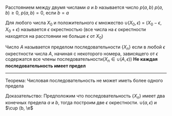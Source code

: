 Расстоянием между двумя числами $a$ и $b$ называется число $p(a, b)$ $p(a,b)\ge0$, $p(a,b)=0$, если $b=a$

Для любого числа $X_0$ и положительного $\epsilon$ множество $\cup (X_0, \epsilon)$ = $(X_0 - \epsilon, X_0 + \epsilon)$ называется $\epsilon$ окрестностью (все числа на $\epsilon$ окрестности находятся на расстоянии не больше $\epsilon$ от $X_0$)

Число $A$ называется пределом последовательности $\{X_n\}$ если в любой $\epsilon$ окрестности числа $A$, начиная с некоторого номера, зависящего от $\epsilon$ содержатся все члены последовательности($X_n \in \cup (A, \epsilon)$)
**Не каждая последовательность имеет предел**

--- 
Теорема:
Числовая последовательность не может иметь более одного предела

Доказательство:
Предположим что последовательность $\{X_n\}$ имеет два конечных предела $a$ и $b$, тогда построим две $\epsilon$ окрестности. $\cup (a, \epsilon$) и $\cup (b, \e$